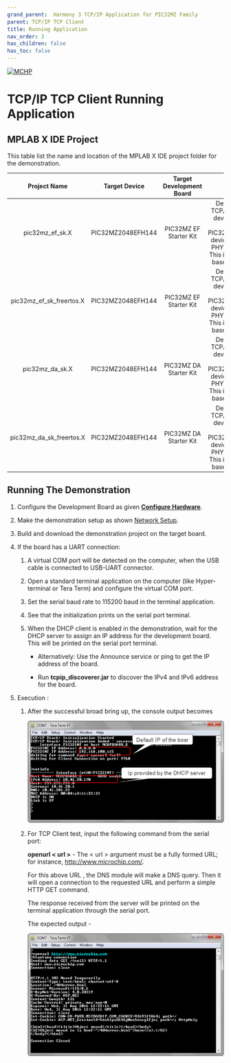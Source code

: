 ```yaml
---
grand_parent:  Harmony 3 TCP/IP Application for PIC32MZ Family
parent: TCP/IP TCP Client
title: Running Application
nav_order: 3
has_children: false
has_toc: false
---
```

[![MCHP](https://www.microchip.com/ResourcePackages/Microchip/assets/dist/images/logo.png)](https://www.microchip.com)

# TCP/IP TCP Client Running Application

## MPLAB X IDE Project
This table list the name and location of the MPLAB X IDE project folder for the demonstration.

|Project Name|  Target Device|  Target Development Board | Description  |
|:-------------:|:---------:|:---------:|:---------:|
|pic32mz_ef_sk.X | PIC32MZ2048EFH144 | PIC32MZ EF Starter Kit | Demonstrates the TCP/IP TCP Client on development board with PIC32MZ2048EFH144 device and LAN8740 PHY daughter board. This implementation is based on baremetal. |
|pic32mz_ef_sk_freertos.X | PIC32MZ2048EFH144 | PIC32MZ EF Starter Kit | Demonstrates the TCP/IP TCP Client on development board with PIC32MZ2048EFH144 device and LAN8740 PHY daughter board. This implementation is based on FreeRTOS. |
|pic32mz_da_sk.X | PIC32MZ2048EFH144 | PIC32MZ DA Starter Kit | Demonstrates the TCP/IP TCP Client on development board with PIC32MZ2048EFH144 device and LAN8740 PHY daughter board. This implementation is based on baremetal. |
|pic32mz_da_sk_freertos.X | PIC32MZ2048EFH144 | PIC32MZ DA Starter Kit | Demonstrates the TCP/IP TCP Client on development board with PIC32MZ2048EFH144 device and LAN8740 PHY daughter board. This implementation is based on FreeRTOS. |


## Running The Demonstration

1. Configure the Development Board as given  **[Configure Hardware](readme_hardware_configuration.md)**.

2. Make the demonstration setup as shown [Network Setup](../../readme.md).

3. Build and download the demonstration project on the target board.

4. If the board has a UART connection:

    1. A virtual COM port will be detected on the computer, when the USB cable is connected to USB-UART connector.

    2. Open a standard terminal application on the computer (like Hyper-terminal or Tera Term) and configure the virtual COM port.

    3. Set the serial baud rate to 115200 baud in the terminal application.

    4. See that the initialization prints on the serial port terminal.

    5. When the DHCP client is enabled in the demonstration, wait for the DHCP server to assign an IP address for the development board. This will be printed on the serial port terminal.

		* Alternatively: Use the Announce service or ping to get the IP address of the board.

        * Run **tcpip_discoverer.jar** to discover the IPv4 and IPv6 address for the board.
        
5. Execution :

    1. After the successful broad bring up, the console output becomes

        ![tcpip_tcp_client_project](images/dhcp_5.png)

    2. For TCP Client test, input the following command from the serial port: 
    	
    	**openurl < url >** - The < url > argument must be a fully formed URL; for instance, http://www.microchip.com/.

        For this above URL , the DNS module will make a DNS query. Then it will open a connection to the requested URL and perform a simple HTTP GET command.
        
        The response received from the server will be printed on the terminal application through the serial port.

        The expected output -

        ![tcpip_tcp_client_project](images/http_put_6.png)